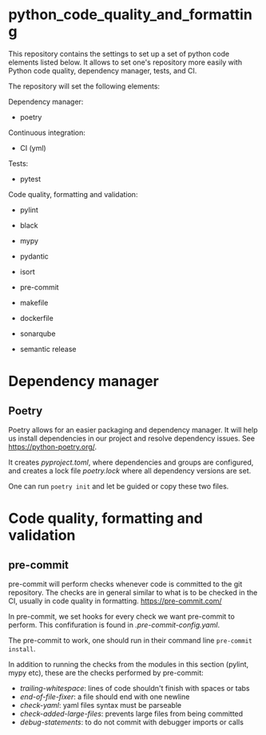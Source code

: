 # python_code_quality_and_formatting

This repository contains the settings to set up a set of python code elements listed below. It allows to set one's repository more easily with Python code quality, dependency manager, tests, and CI.

The repository will set the following elements:

Dependency manager:

- poetry

Continuous integration:

- CI (yml)

Tests:

- pytest

Code quality, formatting and validation:

- pylint
- black
- mypy
- pydantic
- isort
- pre-commit

- makefile
- dockerfile
- sonarqube
- semantic release

# Dependency manager

## Poetry

Poetry allows for an easier packaging and dependency manager. It will help us install dependencies in our project and resolve dependency issues. See https://python-poetry.org/.

It creates _pyproject.toml_, where dependencies and groups are configured, and creates a lock file _poetry.lock_ where all dependency versions are set.

One can run `poetry init` and let be guided or copy these two files.

# Code quality, formatting and validation

## pre-commit

pre-commit will perform checks whenever code is committed to the git repository. The checks are in general similar to what is to be checked in the CI, usually in code quality in formatting. https://pre-commit.com/

In pre-commit, we set hooks for every check we want pre-commit to perform. This confifuration is found in _.pre-commit-config.yaml_.

The pre-commit to work, one should run in their command line `pre-commit install`.

In addition to running the checks from the modules in this section (pylint, mypy etc), these are the checks performed by pre-commit:

- _trailing-whitespace_: lines of code shouldn't finish with spaces or tabs
- _end-of-file-fixer_: a file should end with one newline
- _check-yaml_: yaml files syntax must be parseable
- _check-added-large-files_: prevents large files from being committed
- _debug-statements_: to do not commit with debugger imports or calls
